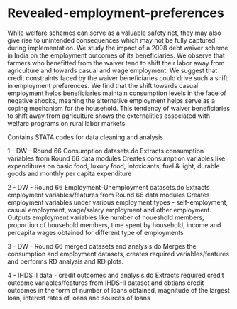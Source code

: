 # Revealed-employment-preferences
While welfare schemes can serve as a valuable safety net, they may also give rise to unintended consequences which may not be fully captured during implementation. We study the impact of a 2008 debt waiver scheme in India on the employment outcomes of its beneficiaries. We observe that farmers who benefitted from the waiver tend to shift their labor away from agriculture and towards casual and wage employment. We suggest that credit constraints faced by the waiver beneficiaries could drive such a shift in employment preferences. We find that the shift towards casual employment helps beneficiaries maintain consumption levels in the face of negative shocks, meaning the alternative employment helps serve as a coping mechanism for the household. This tendency of waiver beneficiaries to shift away from agriculture shows the externalities associated with welfare programs on rural labor markets.


Contains STATA codes for data cleaning and analysis

1 - DW - Round 66 Consumption datasets.do
Extracts consumption variables from Round 66 data modules
Creates consumption variables like expenditures on basic food, luxury food, intoxicants, fuel & light, durable goods and monthly per capita expenditure

2 - DW - Round 66 Employment-Unemployment datasets.do
Extracts employment variables/features from Round 66 data modules
Creates employment variables under various employment types - self-employment, casual employment, wage/salary employment and other employment.
Outputs employment variables like number of houeshold members, proportion of household members, time spent by household, income and percapita wages obtained for different type of employments 

3 - DW - Round 66 merged datasets and analysis.do
Merges the consumption and employment datasets, creates required variables/features and performs RD analysis and RD plots.

4 - IHDS II data - credit outcomes and analysis.do
Extracts required credit outcome variables/features from IHDS-II dataset and obtians credit outcomes in the form of number of loans obtained, magnitude of the largest loan, interest rates of loans and sources of loans

